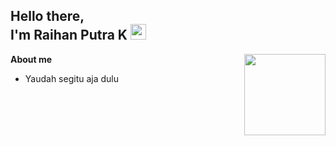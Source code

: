 ## Hello there, <br> I'm Raihan Putra K <img src="https://github.com/TheDudeThatCode/TheDudeThatCode/blob/master/Assets/Hi.gif" width=25px height=25px>

<img align="right" src="https://media3.giphy.com/media/ln7z2eWriiQAllfVcn/source.gif" width=130px height=130px>

<p><strong>About me</strong></p>

* Yaudah segitu aja dulu

